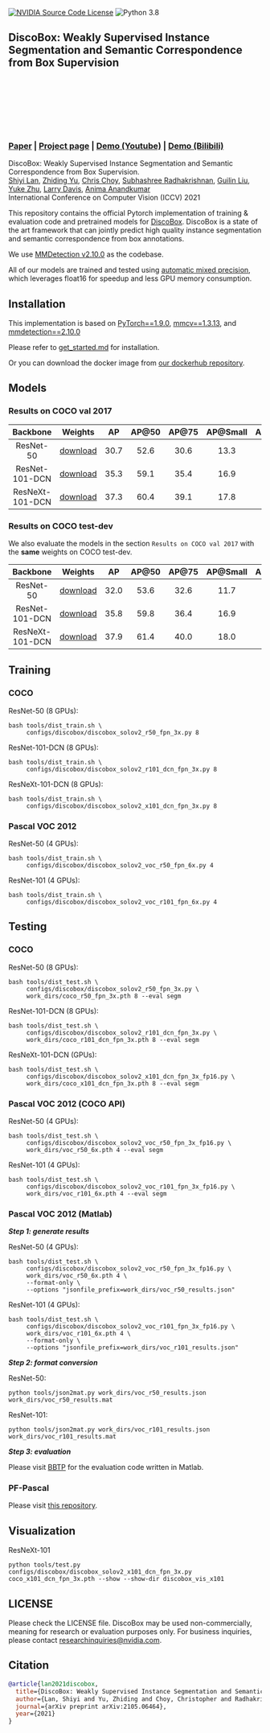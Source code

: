 [![NVIDIA Source Code License](https://img.shields.io/badge/license-NSCL-blue.svg)](LICENSE)
![Python 3.8](https://img.shields.io/badge/python-3.8-green.svg)

## DiscoBox: Weakly Supervised Instance Segmentation and Semantic Correspondence from Box Supervision

<div style="bottom:20px; width: 00px; " align="center">
  
![output](https://user-images.githubusercontent.com/6581457/162640805-1134bd88-ce08-48da-b643-3b2fffba8611.gif)
  
</div>

### [Paper](https://arxiv.org/abs/2105.06464) | [Project page](https://github.com/NVlabs/DiscoBox) | [Demo (Youtube)](https://youtu.be/fuesBLYSeu8) | [Demo (Bilibili)](https://www.bilibili.com/video/BV1dL41137oJ/)

DiscoBox: Weakly Supervised Instance Segmentation and Semantic Correspondence from Box Supervision.<br>
[Shiyi Lan](https://voidrank.github.io/), [Zhiding Yu](https://chrisding.github.io/), [Chris Choy](https://chrischoy.github.io/), [Subhashree Radhakrishnan](https://www.linkedin.com/in/subhashree-radhakrishnan-b0b0048b), [Guilin Liu](https://liuguilin1225.github.io/), [Yuke Zhu](https://www.cs.utexas.edu/~yukez/), [Larry Davis](http://users.umiacs.umd.edu/~lsd/), [Anima Anandkumar](http://tensorlab.cms.caltech.edu/users/anima/)<br>
International Conference on Computer Vision (ICCV) 2021

This repository contains the official Pytorch implementation of training & evaluation code and pretrained models for [DiscoBox](https://arxiv.org/abs/2105.06464).
DiscoBox is a state of the art framework that can jointly predict high quality instance segmentation and semantic correspondence from box annotations.

We use [MMDetection v2.10.0](https://github.com/open-mmlab/mmdetection/tree/v2.10.0) as the codebase.

All of our models are trained and tested using [automatic mixed precision](https://pytorch.org/docs/stable/amp.html), which leverages float16 for speedup and less GPU memory consumption. 


## Installation

This implementation is based on [PyTorch==1.9.0](https://github.com/pytorch/pytorch/tree/v1.9.0), [mmcv==1.3.13](https://github.com/open-mmlab/mmcv/tree/v1.3.13), and [mmdetection==2.10.0](https://github.com/open-mmlab/mmdetection/tree/v2.10.0)


Please refer to [get_started.md](docs/get_started.md) for installation.

Or you can download the docker image from [our dockerhub repository](https://hub.docker.com/repository/docker/voidrank/discobox).


## Models

### Results on COCO val 2017

|     Backbone    | Weights |  AP  | AP@50 | AP@75 | AP@Small | AP@Medium | AP@Large |
|:---------------:|---------|:----:|:-----:|:-----:|:--------:|:---------:|:--------:|
|    ResNet-50    |     [download](https://drive.google.com/file/d/1550Osa2YpcgFFjx_y7dvjVie5jcLmsJW/view?usp=sharing)  | 30.7 |  52.6 |  30.6 |   13.3   |    34.1   |   45.6   |
|  ResNet-101-DCN |     [download](https://drive.google.com/file/d/1drOZ2fzPxgadrfuovObqS3aLzUxDQtjH/view?usp=sharing)    | 35.3 |  59.1 |  35.4 |   16.9   |    39.2   |   53.0   |
| ResNeXt-101-DCN |     [download](https://drive.google.com/file/d/1vyfdMhQkvGBHvp3LKUlUUcFcHNJU15Dv/view?usp=sharing)    | 37.3 |  60.4 |  39.1 |   17.8   |    41.1   |   55.4   |


### Results on COCO test-dev

We also evaluate the models in the section `Results on COCO val 2017` with the **same** weights on COCO test-dev.

|     Backbone    | Weights |  AP  | AP@50 | AP@75 | AP@Small | AP@Medium | AP@Large |
|:---------------:|---------|:----:|:-----:|:-----:|:--------:|:---------:|:--------:|
|    ResNet-50    |     [download](https://drive.google.com/file/d/1550Osa2YpcgFFjx_y7dvjVie5jcLmsJW/view?usp=sharing)  | 32.0 |  53.6 |  32.6 |   11.7   |    33.7   |   48.4   |
|  ResNet-101-DCN |     [download](https://drive.google.com/file/d/1drOZ2fzPxgadrfuovObqS3aLzUxDQtjH/view?usp=sharing)    | 35.8 |  59.8 |  36.4 |   16.9   |    38.7   |   52.1   |
| ResNeXt-101-DCN |     [download](https://drive.google.com/file/d/1vyfdMhQkvGBHvp3LKUlUUcFcHNJU15Dv/view?usp=sharing)    | 37.9 |  61.4 |  40.0 |   18.0   |    41.1   |   53.9   |


## Training

### COCO 

ResNet-50 (8 GPUs): 

```
bash tools/dist_train.sh \
     configs/discobox/discobox_solov2_r50_fpn_3x.py 8
```

ResNet-101-DCN (8 GPUs): 

```
bash tools/dist_train.sh \
     configs/discobox/discobox_solov2_r101_dcn_fpn_3x.py 8
```

ResNeXt-101-DCN (8 GPUs): 

```
bash tools/dist_train.sh \
     configs/discobox/discobox_solov2_x101_dcn_fpn_3x.py 8
```

### Pascal VOC 2012

ResNet-50 (4 GPUs):

```
bash tools/dist_train.sh \
     configs/discobox/discobox_solov2_voc_r50_fpn_6x.py 4
```

ResNet-101 (4 GPUs):

```
bash tools/dist_train.sh \
     configs/discobox/discobox_solov2_voc_r101_fpn_6x.py 4
```


## Testing

 
### COCO

ResNet-50 (8 GPUs): 

```
bash tools/dist_test.sh \
     configs/discobox/discobox_solov2_r50_fpn_3x.py \
     work_dirs/coco_r50_fpn_3x.pth 8 --eval segm
```

ResNet-101-DCN (8 GPUs): 

```
bash tools/dist_test.sh \
     configs/discobox/discobox_solov2_r101_dcn_fpn_3x.py \
     work_dirs/coco_r101_dcn_fpn_3x.pth 8 --eval segm
```

ResNeXt-101-DCN (GPUs): 

```
bash tools/dist_test.sh \
     configs/discobox/discobox_solov2_x101_dcn_fpn_3x_fp16.py \
     work_dirs/coco_x101_dcn_fpn_3x.pth 8 --eval segm
```



### Pascal VOC 2012 (COCO API)

ResNet-50 (4 GPUs): 

```
bash tools/dist_test.sh \
     configs/discobox/discobox_solov2_voc_r50_fpn_3x_fp16.py \
     work_dirs/voc_r50_6x.pth 4 --eval segm
```

ResNet-101 (4 GPUs): 

```
bash tools/dist_test.sh \
     configs/discobox/discobox_solov2_voc_r101_fpn_3x_fp16.py \
     work_dirs/voc_r101_6x.pth 4 --eval segm
```

### Pascal VOC 2012 (Matlab)

***Step 1: generate results***

ResNet-50 (4 GPUs): 

```
bash tools/dist_test.sh \
     configs/discobox/discobox_solov2_voc_r50_fpn_3x_fp16.py \
     work_dirs/voc_r50_6x.pth 4 \
     --format-only \
     --options "jsonfile_prefix=work_dirs/voc_r50_results.json"
```

ResNet-101 (4 GPUs): 

```
bash tools/dist_test.sh \
     configs/discobox/discobox_solov2_voc_r101_fpn_3x_fp16.py \
     work_dirs/voc_r101_6x.pth 4 \
     --format-only \
     --options "jsonfile_prefix=work_dirs/voc_r101_results.json"
```

***Step 2: format conversion***

ResNet-50:

```
python tools/json2mat.py work_dirs/voc_r50_results.json work_dirs/voc_r50_results.mat
```

ResNet-101:

```
python tools/json2mat.py work_dirs/voc_r101_results.json work_dirs/voc_r101_results.mat
```

***Step 3: evaluation***

Please visit [BBTP](https://github.com/chengchunhsu/WSIS_BBTP) for the evaluation code written in Matlab.


### PF-Pascal

Please visit [this repository](https://github.com/voidrank/SCOT).

## Visualization

ResNeXt-101

```
python tools/test.py configs/discobox/discobox_solov2_x101_dcn_fpn_3x.py coco_x101_dcn_fpn_3x.pth --show --show-dir discobox_vis_x101
```

## LICENSE

Please check the LICENSE file. DiscoBox may be used non-commercially, meaning for research or 
evaluation purposes only. For business inquiries, please contact 
[researchinquiries@nvidia.com](mailto:researchinquiries@nvidia.com).

## Citation



```BibTeX
@article{lan2021discobox,
  title={DiscoBox: Weakly Supervised Instance Segmentation and Semantic Correspondence from Box Supervision},
  author={Lan, Shiyi and Yu, Zhiding and Choy, Christopher and Radhakrishnan, Subhashree and Liu, Guilin and Zhu, Yuke and Davis, Larry S and Anandkumar, Anima},
  journal={arXiv preprint arXiv:2105.06464},
  year={2021}
}
```




